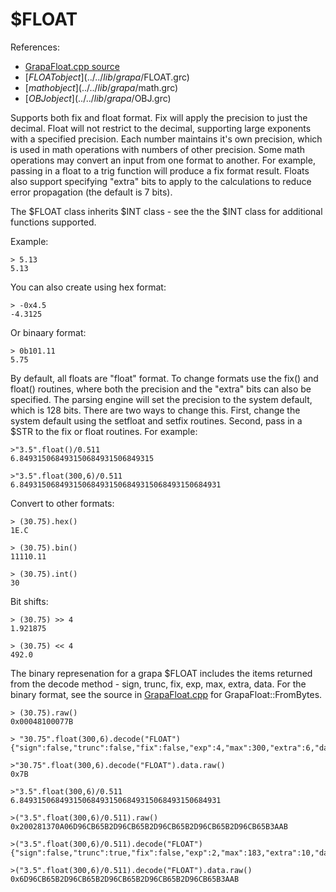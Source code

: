 # $FLOAT
References:
- [GrapaFloat.cpp source](../../source/grapa/GrapaFloat.cpp)
- [$FLOAT object](../../lib/grapa/$FLOAT.grc)
- [$math object](../../lib/grapa/$math.grc)
- [$OBJ object](../../lib/grapa/$OBJ.grc)

Supports both fix and float format. Fix will apply the precision to just the decimal. Float will not restrict to the decimal, supporting large exponents with a specified precision. Each number maintains it's own precision, which is used in math operations with numbers of other precision. Some math operations may convert an input from one format to another. For example, passing in a float to a trig function will produce a fix format result. Floats also support specifying "extra" bits to apply to the calculations to reduce error propagation (the default is 7 bits). 

The $FLOAT class inherits $INT class - see the the $INT class for additional functions supported.

Example:
```
> 5.13
5.13
```

You can also create using hex format:
```
> -0x4.5
-4.3125
```

Or binaary format:
```
> 0b101.11
5.75
```

By default, all floats are "float" format. To change formats use the fix() and float() routines, where both the precision and the "extra" bits can also be specified. The parsing engine will set the precision to the system default, which is 128 bits. There are two ways to change this. First, change the system default using the setfloat and setfix routines. Second, pass in a $STR to the fix or float routines. For example:

```
>"3.5".float()/0.511
6.849315068493150684931506849315

>"3.5".float(300,6)/0.511
6.849315068493150684931506849315068493150684931
```

Convert to other formats:
```
> (30.75).hex()
1E.C

> (30.75).bin()
11110.11

> (30.75).int()
30
```

Bit shifts:
```
> (30.75) >> 4
1.921875

> (30.75) << 4
492.0
```

The binary represenation for a grapa $FLOAT includes the items returned from the decode method - sign, trunc, fix, exp, max, extra, data. For the binary format, see the source in [GrapaFloat.cpp](../../source/grapa/GrapaFloat.cpp) for GrapaFloat::FromBytes.

```
> (30.75).raw()
0x00048100077B

> "30.75".float(300,6).decode("FLOAT")
{"sign":false,"trunc":false,"fix":false,"exp":4,"max":300,"extra":6,"data":123}

>"30.75".float(300,6).decode("FLOAT").data.raw()
0x7B

>"3.5".float(300,6)/0.511
6.849315068493150684931506849315068493150684931

>("3.5".float(300,6)/0.511).raw()
0x200281370A06D96CB65B2D96CB65B2D96CB65B2D96CB65B2D96CB65B3AAB

>("3.5".float(300,6)/0.511).decode("FLOAT")
{"sign":false,"trunc":true,"fix":false,"exp":2,"max":183,"extra":10,"data":42993847502648498382436913857586756274673667427835852831403}

>("3.5".float(300,6)/0.511).decode("FLOAT").data.raw()
0x6D96CB65B2D96CB65B2D96CB65B2D96CB65B2D96CB65B3AAB

```



